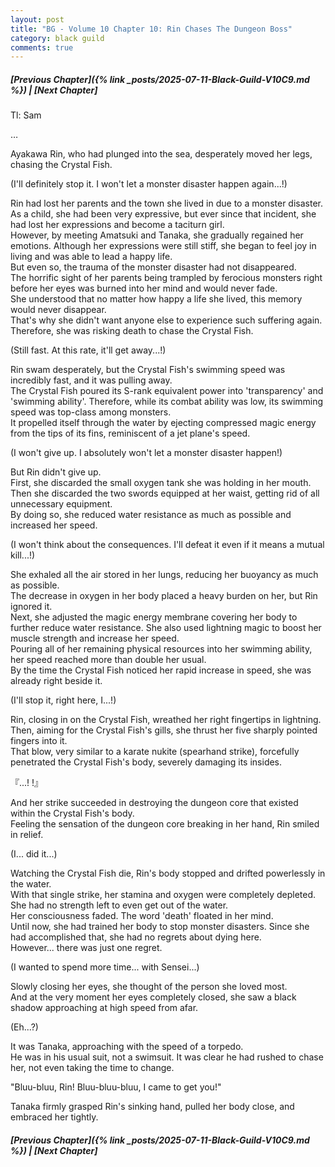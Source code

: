 ```yaml
---
layout: post
title: "BG - Volume 10 Chapter 10: Rin Chases The Dungeon Boss"
category: black guild
comments: true
---
```


##### [Previous Chapter]({% link _posts/2025-07-11-Black-Guild-V10C9.md %})  \| [Next Chapter]






Tl: Sam


…



Ayakawa Rin, who had plunged into the sea, desperately moved her legs, chasing the Crystal Fish.    

(I'll definitely stop it. I won't let a monster disaster happen again...!)

Rin had lost her parents and the town she lived in due to a monster disaster.    
As a child, she had been very expressive, but ever since that incident, she had lost her expressions and become a taciturn girl.    
However, by meeting Amatsuki and Tanaka, she gradually regained her emotions. Although her expressions were still stiff, she began to feel joy in living and was able to lead a happy life.      
But even so, the trauma of the monster disaster had not disappeared.     
The horrific sight of her parents being trampled by ferocious monsters right before her eyes was burned into her mind and would never fade.      
She understood that no matter how happy a life she lived, this memory would never disappear.      
That's why she didn't want anyone else to experience such suffering again.     
Therefore, she was risking death to chase the Crystal Fish. 

(Still fast. At this rate, it'll get away...!)

Rin swam desperately, but the Crystal Fish's swimming speed was incredibly fast, and it was pulling away.<!--more-->      
The Crystal Fish poured its S-rank equivalent power into 'transparency' and 'swimming ability'. Therefore, while its combat ability was low, its swimming speed was top-class among monsters.      
It propelled itself through the water by ejecting compressed magic energy from the tips of its fins, reminiscent of a jet plane's speed.

(I won't give up. I absolutely won't let a monster disaster happen!)

But Rin didn't give up.      
First, she discarded the small oxygen tank she was holding in her mouth. Then she discarded the two swords equipped at her waist, getting rid of all unnecessary equipment.      
By doing so, she reduced water resistance as much as possible and increased her speed.

(I won't think about the consequences. I'll defeat it even if it means a mutual kill...!)

She exhaled all the air stored in her lungs, reducing her buoyancy as much as possible.        
The decrease in oxygen in her body placed a heavy burden on her, but Rin ignored it.        
Next, she adjusted the magic energy membrane covering her body to further reduce water resistance. She also used lightning magic to boost her muscle strength and increase her speed.        
Pouring all of her remaining physical resources into her swimming ability, her speed reached more than double her usual.          
By the time the Crystal Fish noticed her rapid increase in speed, she was already right beside it.

(I'll stop it, right here, I...!)

Rin, closing in on the Crystal Fish, wreathed her right fingertips in lightning.        
Then, aiming for the Crystal Fish's gills, she thrust her five sharply pointed fingers into it.      
That blow, very similar to a karate nukite (spearhand strike), forcefully penetrated the Crystal Fish's body, severely damaging its insides.       

『...! !』

And her strike succeeded in destroying the dungeon core that existed within the Crystal Fish's body.      
Feeling the sensation of the dungeon core breaking in her hand, Rin smiled in relief.

(I... did it...)

<div data-nat="424166"></div>

Watching the Crystal Fish die, Rin's body stopped and drifted powerlessly in the water.        
With that single strike, her stamina and oxygen were completely depleted. She had no strength left to even get out of the water.         
Her consciousness faded. The word 'death' floated in her mind.        
Until now, she had trained her body to stop monster disasters. Since she had accomplished that, she had no regrets about dying here.          
However... there was just one regret.

(I wanted to spend more time... with Sensei...)

Slowly closing her eyes, she thought of the person she loved most.       
And at the very moment her eyes completely closed, she saw a black shadow approaching at high speed from afar.     

(Eh...?)

It was Tanaka, approaching with the speed of a torpedo.       
He was in his usual suit, not a swimsuit. It was clear he had rushed to chase her, not even taking the time to change.

"Bluu-bluu, Rin! Bluu-bluu-bluu, I came to get you!"

Tanaka firmly grasped Rin's sinking hand, pulled her body close, and embraced her tightly.







##### [Previous Chapter]({% link _posts/2025-07-11-Black-Guild-V10C9.md %}) \| [Next Chapter]